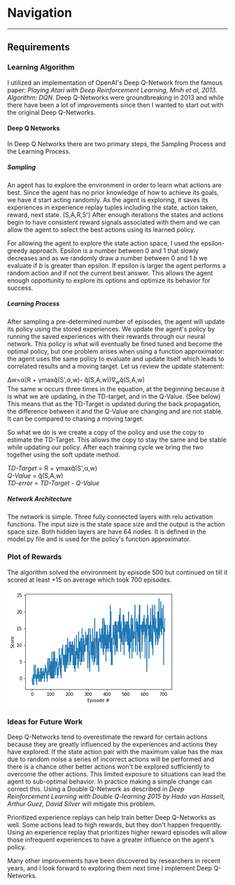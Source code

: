 # Navigation

[//]: # (Image References)

[output_14_1]: ./output_14_1.png "Training Scores"

---

## Requirements

### Learning Algorithm

I utilized an implementation of OpenAI's Deep Q-Network from the famous paper: <em>Playing Atari with Deep Reinforcement Learning, Mnih et al, 2013. Algorithm: DQN</em>. Deep Q-Networks were groundbreaking in 2013 and while there have been a lot of improvements since then I wanted to start out with the original Deep Q-Networks.

#### Deep Q Networks

In Deep Q Networks there are two primary steps, the Sampling Process and the Learning Process.

##### Sampling

An agent has to explore the environment in order to learn what actions are best. Since the agent has no prior knowledge of how to achieve its goals, we have it start acting randomly. As the agent is exploring, it saves its experiences in experience replay tuples including the state, action taken, reward, next state. (S,A,R,S') After enough iterations the states and actions begin to have consistent reward signals associated with them and we can allow the agent to select the best actions using its learned policy.

For allowing the agent to explore the state action space, I used the epsilon-greedy approach. Epsilon is a number between 0 and 1 that slowly decreases and as we randomly draw a number between 0 and 1 <em>b</em> we evaluate if <em>b</em> is greater than epsilon. If epsilon is larger the agent performs a random action and if not the current best answer. This allows the agent enough opportunity to explore its options and optimize its behavior for success. 


##### Learning Process

After sampling a pre-determined number of episodes, the agent will update its policy using the stored experiences. We update the agent's policy by running the saved experiences with their rewards through our neural network. This policy is what will eventually be fined tuned and become the optimal policy, but one problem arises when using a function approximator: the agent uses the same policy to evaluate and update itself which leads to correlated results and a moving target. Let us review the update statement:

&Delta;w=&alpha;(R + &gamma;maxq&#770;(S',&alpha;,w)- q&#770;(S,A,w))&nabla;<sub>w</sub>q&#770;(S,A,w)
<br>The same w occurs three times in the equation, at the beginning because it is what we are updating, in the TD-target, and in the Q-Value. (See below) This means that as the TD-Target is updated during the back propagation, the difference between it and the Q-Value are changing and are not stable. It can be compared to chasing a moving target.

So what we do is we create a copy of the policy and use the copy to estimate the TD-Target. This allows the copy to stay the same and be stable while updating our policy. After each training cycle we bring the two together using the soft update method.

<em>TD-Target</em> = R + &gamma;maxq&#770;(S',&alpha;,w)
<br>
<em>Q-Value</em> = q&#770;(S,A,w)
<br>
<em>TD-error</em> = <em>TD-Target</em> - <em>Q-Value</em>


##### Network Architecture

The network is simple. Three fully connected layers with relu activation functions. The input size is the state space size and the output is the action space size. Both hidden layers are have 64 nodes. It is defined in the model.py file and is used for the policy's function approximator.


### Plot of Rewards

The algorithm solved the environment by episode 500 but continued on till it scored at least +15 on average which took 700 episodes.

![png](output_14_1.png)


### Ideas for Future Work

Deep Q-Networks tend to overestimate the reward for certain actions because they are greatly influenced by the experiences and actions they have explored. If the state action pair with the maximum value has the max due to random noise a series of incorrect actions will be performed and there is a chance other better actions won't be explored sufficiently to overcome the other actions. This limited exposure to situations can lead the agent to sub-optimal behavior. In practice making a simple change can correct this. Using a Double Q-Network as described in <em>Deep Reinforcement Learning with Double Q-learning 2015 by Hado van Hasselt, Arthur Guez, David Silver</em> will mitigate this problem. 

Prioritized experience replays can help train better Deep Q-Networks as well. Some actions lead to high rewards, but they don't happen frequently. Using an experience replay that prioritizes higher reward episodes will allow those infrequent experiences to have a greater influence on the agent's policy.

Many other improvements have been discovered by researchers in recent years, and I look forward to exploring them next time I implement Deep Q-Networks.
